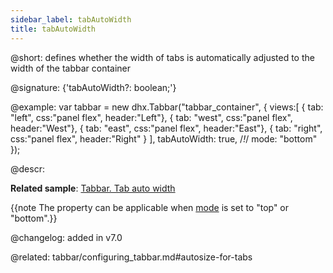 ```yaml
---
sidebar_label: tabAutoWidth
title: tabAutoWidth
---          
```


@short: defines whether the width of tabs is automatically adjusted to the width of the tabbar container

@signature: {'tabAutoWidth?: boolean;'}

@example:
var tabbar = new dhx.Tabbar("tabbar_container", {
    views:[
        { tab: "left", css:"panel flex", header:"Left"},
        { tab: "west", css:"panel flex", header:"West"},
        { tab: "east", css:"panel flex", header:"East"},
        { tab: "right", css:"panel flex", header:"Right" }
    ],
    tabAutoWidth: true, /*!*/
    mode: "bottom"
});



@descr:

**Related sample**: [Tabbar. Tab auto width](https://snippet.dhtmlx.com/mlzko8am)
 
{{note The property can be applicable when [mode](tabbar/api/tabbar_mode_config.md) is set to "top" or "bottom".}}

@changelog: added in v7.0

@related: tabbar/configuring_tabbar.md#autosize-for-tabs
